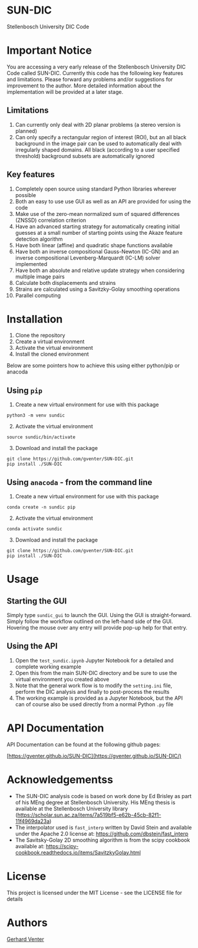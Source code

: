 # SUN-DIC

Stellenbosch University DIC Code

# Important Notice

You are accessing a very early release of the Stellenbosch University DIC Code called SUN-DIC. Currently this code has the following key features and limitations. Please forward any problems and/or suggestions for improvement to the author. More detailed information about the implementation will be provided at a later stage.

## Limitations

1. Can currently only deal with 2D planar problems (a stereo version is planned)
2. Can only specify a rectangular region of interest (ROI), but an all black background in the image pair can be used to automatically deal with irregularly shaped domains.  All black (according to a user specified threshold) background subsets are automatically ignored

## Key features

1.  Completely open source using standard Python libraries wherever possible
2.  Both an easy to use use GUI as well as an API are provided for using the code
3.  Make use of the zero-mean normalized sum of squared differences (ZNSSD) correlation criterion
4.  Have an advanced starting strategy for automatically creating initial guesses at a small number of starting points using the Akaze feature detection algorithm
5.  Have both linear (affine) and quadratic shape functions available
6.  Have both an inverse compositional Gauss-Newton (IC-GN) and an inverse compositional Levenberg-Marquardt (IC-LM) solver implemented
7.  Have both an absolute and relative update strategy when considering multiple image pairs
8.  Calculate both displacements and strains
9.  Strains are calculated using a Savitzky-Golay smoothing operations
10. Parallel computing

# Installation

1. Clone the repository
2. Create a virtual environment
3. Activate the virtual environment
4. Install the cloned environment

Below are some pointers how to achieve this using either python/pip or anacoda

## Using `pip`

1. Create a new virtual environment for use with this package

```
python3 -m venv sundic
```

2. Activate the virtual environment

```
source sundic/bin/activate
```

3. Download and install the package

```
git clone https://github.com/gventer/SUN-DIC.git
pip install ./SUN-DIC
```

## Using `anacoda` - from the command line

1. Create a new virtual environment for use with this package

```
conda create -n sundic pip
```

2. Activate the virtual environment

```
conda activate sundic
```

3. Download and install the package

```
git clone https://github.com/gventer/SUN-DIC.git
pip install ./SUN-DIC
```

# Usage

## Starting the GUI

Simply type `sundic_gui` to launch the GUI.  Using the GUI is straight-forward.  Simply follow the workflow outlined on the left-hand side of the GUI.  Hovering the mouse over any entry will provide pop-up help for that entry.

## Using the API

1. Open the `test_sundic.ipynb` Jupyter Notebook for a detailed and complete working example
2. Open this from the main SUN-DIC directory and be sure to use the virtual environment you created above
3. Note that the general work flow is to modify the `setting.ini` file, perform the DIC analysis and finally to post-process the results
4. The working example is provided as a Jupyter Notebook, but the API can of course also be used directly from a normal Python `.py` file

# API Documentation

API Documentation can be found at the following github pages:

[https://gventer.github.io/SUN-DIC](https://gventer.github.io/SUN-DIC/)

# Acknowledgementss

- The SUN-DIC analysis code is based on work done by Ed Brisley as part of his MEng degree at Stellenbosch University. His MEng thesis is available at the Stellenbosch University library (https://scholar.sun.ac.za/items/7a519bf5-e62b-45cb-82f1-11f4969da23a)
- The interpolator used is `fast_interp` written by David Stein and available under the Apache 2.0 license at: https://github.com/dbstein/fast_interp
- The Savitsky-Golay 2D smoothing algorithm is from the scipy cookbook available at: https://scipy-cookbook.readthedocs.io/items/SavitzkyGolay.html

# License

This project is licensed under the MIT License - see the LICENSE file for details

# Authors

[Gerhard Venter](https://github.com/gventer/)
